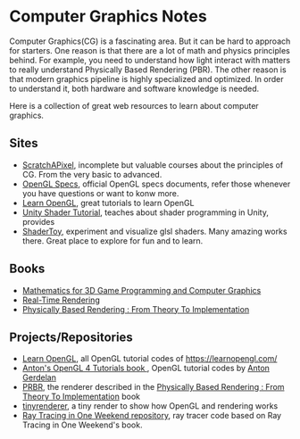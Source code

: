 # Computer Graphics Notes
Computer Graphics(CG) is a fascinating area. But it can be hard to approach for starters. One reason is that there are a lot of math and physics principles behind. For example, you need to understand how light interact with matters to really understand Physically Based Rendering (PBR). The other reason is that modern graphics pipeline is highly specialized and optimized. In order to understand it, both hardware and software knowledge is needed.

Here is a collection of great web resources to learn about computer graphics.

## Sites
* [ScratchAPixel](https://www.scratchapixel.com), incomplete but valuable courses about the principles of CG. From the very basic to advanced.
* [OpenGL Specs](https://www.khronos.org/registry/OpenGL/specs/gl/), official OpenGL specs documents, refer those whenever you have questions or want to konw more.
* [Learn OpenGL](https://learnopengl.com/), great tutorials to learn OpenGL
* [Unity Shader Tutorial](https://catlikecoding.com/unity/tutorials/), teaches about shader programming in Unity, provides 
* [ShaderToy](https://www.shadertoy.com), experiment and visualize glsl shaders. Many amazing works there. Great place to explore for fun and to learn.

## Books
* [Mathematics for 3D Game Programming and Computer Graphics](https://www.amazon.com/Mathematics-Programming-Computer-Graphics-Third/dp/1435458869/ref=sr_1_8?keywords=computer+graphics&qid=1563011711&s=gateway&sr=8-8)
* [Real-Time Rendering](http://www.realtimerendering.com)
* [Physically Based Rendering : From Theory To Implementation](http://www.pbr-book.org/)

## Projects/Repositories
* [Learn OpenGL](https://github.com/JoeyDeVries/LearnOpenGL), all OpenGL tutorial codes of https://learnopengl.com/
* [Anton's OpenGL 4 Tutorials book ](https://github.com/capnramses/antons_opengl_tutorials_book), OpenGL tutorial codes by [Anton Gerdelan](http://antongerdelan.net/opengl/)
* [PRBR](https://github.com/mmp/pbrt-v3), the renderer described in the [Physically Based Rendering : From Theory To Implementation](http://www.pbr-book.org/) book
* [tinyrenderer](https://github.com/ssloy/tinyrenderer), a tiny render to show how OpenGL and rendering works
* [Ray Tracing in One Weekend repository](https://github.com/petershirley/raytracinginoneweekend), ray tracer code based on Ray Tracing in One Weekend's book.
